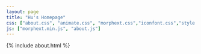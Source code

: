 ```yaml
---
layout: page
title: "Hu's Homepage"
css: ["about.css", "animate.css", "morphext.css","iconfont.css","style.css"]
js: ["morphext.min.js", "about.js"]
---
```

{% include about.html %}
